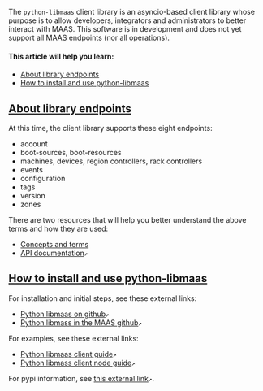 <!-- "Python API client reference" -->
The `python-libmaas` client library is an asyncio-based client library whose purpose is to allow developers, integrators and administrators to better interact with MAAS.  This software is in development and does not yet support all MAAS endpoints (nor all operations).

#### This article will help you learn:

- [About library endpoints](#heading--library-endpoints)
- [How to install and use python-libmaas](#heading--installation-and-usage-of-python-libmaas)

<a href="#heading--library-endpoints"><h2 id="heading--library-endpoints">About library endpoints</h2></a>

At this time, the client library supports these eight endpoints:

- account
- boot-sources, boot-resources
- machines, devices, region controllers, rack controllers
- events
- configuration
- tags
- version
- zones

There are two resources that will help you better understand the above terms and how they are used:

- [Concepts and terms](/t/maas-glossary/5416)
- [API documentation](https://maas.io/docs/api)`↗`

<a href="#heading--installation-and-usage-of-python-libmaas"><h2 id="heading--installation-and-usage-of-python-libmaas">How to install and use python-libmaas</h2></a>

For installation and initial steps, see these external links:

- [Python libmaas on github](https://github.com/maas/python-libmaas)`↗`
- [Python libmass in the MAAS github](http://maas.github.io/python-libmaas/index.html)`↗`

For examples, see these external links:

- [Python libmaas client guide](https://maas.github.io/python-libmaas/client/index.html)`↗`
- [Python libmass client node guide](https://maas.github.io/python-libmaas/client/nodes/index.html)`↗`

For pypi information, see [this external link](https://pypi.python.org/pypi/python-libmaas)`↗`.
